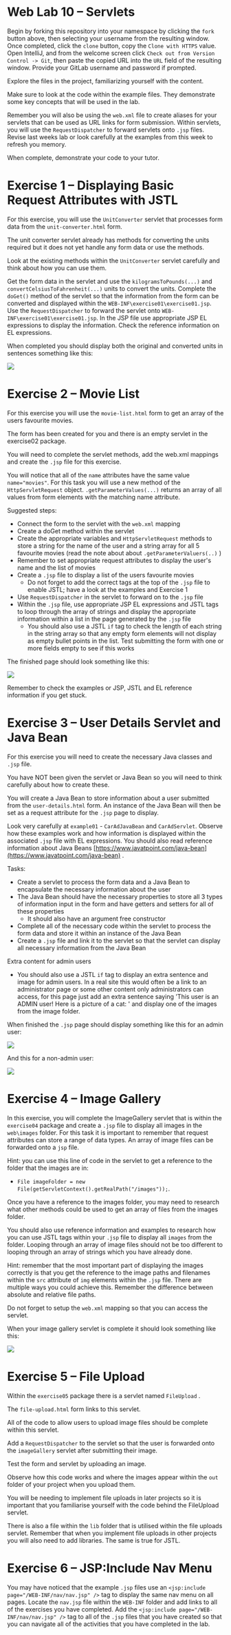 Web Lab 10 &ndash; Servlets
==========

Begin by forking this repository into your namespace by clicking the ```fork``` button above, then selecting your username from the resulting window. 
Once completed, click the ```clone``` button, copy the ```Clone with HTTPS``` value. Open IntelliJ, and from the welcome screen 
click ```Check out from Version Control -> Git```, then paste the copied URL into the ```URL``` field of the resulting window. 
Provide your GitLab username and password if prompted.

Explore the files in the project, familiarizing yourself with the content.

Make sure to look at the code within the example files. They demonstrate some key concepts that will be used in the lab.

Remember you will also be using the `web.xml` file to create aliases for your servlets that can be used as URL links for form submission. 
Within servlets, you will use the `RequestDispatcher` to forward servlets onto `.jsp` files.
Revise last weeks lab or look carefully at the examples from this week to refresh you memory.

When complete, demonstrate your code to your tutor.

Exercise 1 &ndash; Displaying Basic Request Attributes with JSTL
==========

For this exercise, you will use the `UnitConverter` servlet that processes form data from the `unit-converter.html` form.

The unit converter servlet already has methods for converting the units required but it does not yet handle any form data or use the methods.

Look at the existing methods within the `UnitConverter` servlet carefully and think about how you can use them.

Get the form data in the servlet and use the `kilogramsToPounds(...)` and `convertCelsiusToFahrenheit(...)` units to convert the units. 
Complete the `doGet()` method of the servlet so that the information from the form can be converted and displayed within the `WEB-INF\exercise01\exercise01.jsp`.
Use the `RequestDispatcher` to forward the servlet onto `WEB-INF\exercise01\exercise01.jsp`. 
In the JSP file use appropriate JSP EL expressions to display the information. Check the reference information on EL expressions. 
 
When completed you should display both the original and converted units in sentences something like this:

![](spec/unit_converter.PNG)



Exercise 2 &ndash; Movie List
==========

For this exercise you will use the `movie-list.html` form to get an array of the users favourite movies.

The form has been created for you and there is an empty servlet in the exercise02 package.

You will need to complete the servlet methods, add the web.xml mappings and create the `.jsp` file for this exercise. 

You will notice that all of the `name` attributes have the same value `name="movies"`. 
For this task you will use a new method of the `HttpServletRequest` object. `.getParameterValues(...)` returns an array of 
all values from form elements with the matching name attribute. 

Suggested steps:
+ Connect the form to the servlet with the `web.xml` mapping
+ Create a doGet method within the servlet
+ Create the appropriate variables and `HttpServletRequest` methods to store a string for the name of the user
and a string array for all 5 favourite movies (read the note about about `.getParameterValuers(..)` )
+ Remember to set appropriate request attributes to display the user's name and the list of movies
+ Create a `.jsp` file to display a list of the users favourite movies 
    - Do not forget to add the correct tags at the top of the `.jsp` file to enable JSTL; have a look at the examples
    and Exercise 1
+ Use `RequestDispatcher` in the servlet to forward on to the `.jsp` file 
+ Within the `.jsp` file, use appropriate JSP EL expressions and JSTL tags to loop through the array of strings
and display the appropriate information within a list in the page generated by the `.jsp` file 
    - You should also use a JSTL `if` tag to check the length of each string in the string array so that any empty form elements
    will not display as empty bullet points in the list. Test submitting the form with one or more fields empty to see if this works

The finished page should look something like this:
 
![](spec/favourite_movies.PNG)

Remember to check the examples or JSP, JSTL and EL reference information if you get stuck. 

Exercise 3 &ndash; User Details Servlet and Java Bean
=======================

For this exercise you will need to create the necessary Java classes and `.jsp` file. 

You have NOT been given the servlet or Java Bean so you will need to think carefully about how to create these. 

You will create a Java Bean to store information about a user submitted from the `user-details.html` form.
An instance of the Java Bean will then be set as a request attribute for the `.jsp` page to display. 

Look very carefully at `example01` - `CarAdJavaBean` and `CarAdServlet`. Observe how these examples work and how
information is displayed within the associated `.jsp` file with EL expressions. You should also read reference information
about Java Beans [https://www.javatpoint.com/java-bean](https://www.javatpoint.com/java-bean) .

Tasks: 
+ Create a servlet to process the form data and a Java Bean to encapsulate the necessary information about the user
+ The Java Bean should have the necessary properties to store all 3 types of information input in the form and
have getters and setters for all of these properties
    - It should also have an argument free constructor
+ Complete all of the necessary code within the servlet to process the form data and store it within an instance of the Java Bean 
+ Create a `.jsp` file and link it to the servlet so that the servlet can display all necessary information from the Java Bean

Extra content for admin users
+ You should also use a JSTL `if` tag to display an extra sentence and image for admin users. In a real site this would often be a 
link to an administrator page or some other content only administrators can access, for this page just add an extra sentence 
saying 'This user is an ADMIN user! Here is a picture of a cat: ' and display one of the images from the image folder.

When finished the `.jsp` page should display something like this for an admin user: 

![](spec/user_details.PNG)

And this for a non-admin user: 

![](spec/user_details_basic.PNG)

Exercise 4 &ndash; Image Gallery
========================

In this exercise, you will complete the ImageGallery servlet that is within the `exercise04` package 
and create a `.jsp` file to display all images in the `web\images` folder. 
For this task it is important to remember that request attributes can store a range of data types. An array of image files
can be forwarded onto a `jsp` file.  

Hint: you can use this line of code in the servlet to get a reference to the folder that the images are in:
  - `File imageFolder = new File(getServletContext().getRealPath("/images"));`.

Once you have a reference to the images folder, you may need to research what other 
methods could be used to get an array of files from the images folder. 

You should also use reference information and examples to research how you can use JSTL tags within your `.jsp` file to 
display all `images` from the folder. Looping through an array of image files should not be too different
to looping through an array of strings which you have already done. 

Hint: remember that the most important part of displaying the images correctly is that you get the reference to the image
paths and filenames within the `src` attribute of `img` elements within the `.jsp` file. There are multiple ways you could
achieve this. Remember the difference between absolute and relative file paths. 

Do not forget to setup the `web.xml` mapping so that you can access the servlet. 

When your image gallery servlet is complete it should look something like this:

![](spec/image_gallery.PNG)


Exercise 5 &ndash; File Upload
========================

Within the `exercise05` package there is a servlet named `FileUpload` . 

The `file-upload.html` form links to this servlet. 

All of the code to allow users to upload image files should be complete within this servlet.

Add a `RequestDispatcher` to the servlet so that the user is forwarded onto the `imageGallery` servlet after submitting their image. 

Test the form and servlet by uploading an image. 

Observe how this code works and where the images appear within the `out` folder of your project when you upload them. 

You will be needing to implement file uploads in later projects so it is important that you familiarise yourself with the code behind 
the FileUpload servlet. 

There is also a file within the `lib` folder that is utilised within the file uploads servlet. Remember that when you implement
file uploads in other projects you will also need to add libraries. The same is true for JSTL.  

Exercise 6 &ndash; JSP:Include Nav Menu
========================
    
You may have noticed that the example `.jsp` files use an `<jsp:include page="/WEB-INF/nav/nav.jsp" />` tag to display the same
nav menu on all pages. Locate the `nav.jsp` file within the `WEB-INF` folder and add links to all of the exercises you have completed. 
Add the `<jsp:include page="/WEB-INF/nav/nav.jsp" />` tag to all of the `.jsp` files that you have created so that you can navigate
all of the activities that you have completed in the lab. 




 

